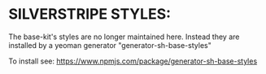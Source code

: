 # SILVERSTRIPE STYLES:

The base-kit's styles are no longer maintained here. Instead they are installed by a yeoman generator "generator-sh-base-styles"

To install see: https://www.npmjs.com/package/generator-sh-base-styles
